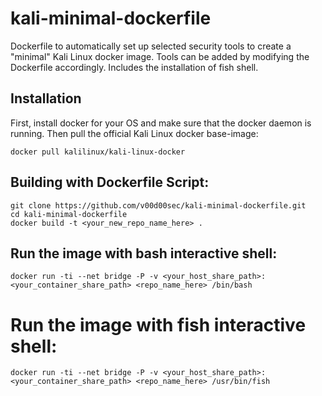 # kali-minimal-dockerfile
Dockerfile to automatically set up selected security tools to create a "minimal" Kali Linux docker image. Tools can be added by modifying the Dockerfile accordingly. Includes the installation of fish shell.
## Installation
First, install docker for your OS and make sure that the docker daemon is running. Then pull the official Kali Linux docker base-image:
```
docker pull kalilinux/kali-linux-docker
```
## Building with Dockerfile Script:
```
git clone https://github.com/v00d00sec/kali-minimal-dockerfile.git
cd kali-minimal-dockerfile
docker build -t <your_new_repo_name_here> .
```
## Run the image with bash interactive shell:
```
docker run -ti --net bridge -P -v <your_host_share_path>:<your_container_share_path> <repo_name_here> /bin/bash
```
# Run the image with fish interactive shell:
```
docker run -ti --net bridge -P -v <your_host_share_path>:<your_container_share_path> <repo_name_here> /usr/bin/fish
```
